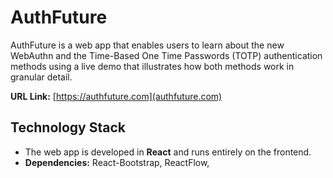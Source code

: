 # AuthFuture

AuthFuture is a web app that enables users to learn about the new WebAuthn and the Time-Based One Time Passwords (TOTP) authentication methods using a live demo that illustrates how both methods work in granular detail. 

**URL Link:** [https://authfuture.com](authfuture.com)

## Technology Stack

* The web app is developed in **React** and runs entirely on the frontend.
* **Dependencies:** React-Bootstrap, ReactFlow,  